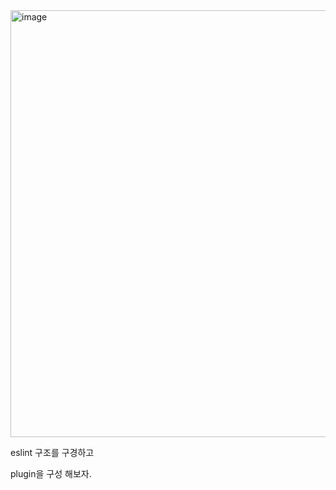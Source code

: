 <img width="683" alt="image" src="https://user-images.githubusercontent.com/7833394/208426170-f671af77-5882-436e-8b0f-95327f78d523.png">


eslint 구조를 구경하고

plugin을 구성 해보자.
